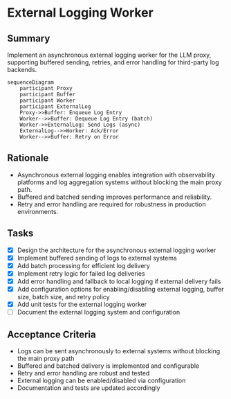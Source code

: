 # External Logging Worker

## Summary
Implement an asynchronous external logging worker for the LLM proxy, supporting buffered sending, retries, and error handling for third-party log backends.

```mermaid
sequenceDiagram
    participant Proxy
    participant Buffer
    participant Worker
    participant ExternalLog
    Proxy->>Buffer: Enqueue Log Entry
    Worker-->>Buffer: Dequeue Log Entry (batch)
    Worker->>ExternalLog: Send Logs (async)
    ExternalLog-->>Worker: Ack/Error
    Worker-->>Buffer: Retry on Error
```

## Rationale
- Asynchronous external logging enables integration with observability platforms and log aggregation systems without blocking the main proxy path.
- Buffered and batched sending improves performance and reliability.
- Retry and error handling are required for robustness in production environments.

## Tasks
 - [x] Design the architecture for the asynchronous external logging worker
 - [x] Implement buffered sending of logs to external systems
 - [x] Add batch processing for efficient log delivery
- [x] Implement retry logic for failed log deliveries
- [x] Add error handling and fallback to local logging if external delivery fails
- [x] Add configuration options for enabling/disabling external logging, buffer size, batch size, and retry policy
- [x] Add unit tests for the external logging worker
- [ ] Document the external logging system and configuration

## Acceptance Criteria
- Logs can be sent asynchronously to external systems without blocking the main proxy path
- Buffered and batched delivery is implemented and configurable
- Retry and error handling are robust and tested
- External logging can be enabled/disabled via configuration
- Documentation and tests are updated accordingly 
